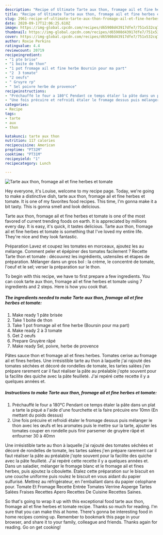 ```yaml
---
description: "Recipe of Ultimate Tarte aux thon, fromage ail et fine herbes et tomate"
title: "Recipe of Ultimate Tarte aux thon, fromage ail et fine herbes et tomate"
slug: 2961-recipe-of-ultimate-tarte-aux-thon-fromage-ail-et-fine-herbes-et-tomate
date: 2020-09-17T12:06:25.610Z
image: https://img-global.cpcdn.com/recipes/d65908d43917dfe7/751x532cq70/tarte-aux-thon-fromage-ail-et-fine-herbes-et-tomate-photo-principale-de-la-recette.jpg
thumbnail: https://img-global.cpcdn.com/recipes/d65908d43917dfe7/751x532cq70/tarte-aux-thon-fromage-ail-et-fine-herbes-et-tomate-photo-principale-de-la-recette.jpg
cover: https://img-global.cpcdn.com/recipes/d65908d43917dfe7/751x532cq70/tarte-aux-thon-fromage-ail-et-fine-herbes-et-tomate-photo-principale-de-la-recette.jpg
author: Roxie Perkins
ratingvalue: 4.4
reviewcount: 20719
recipeingredient:
- "1 pte brise"
- "1 boite de thon"
- "1 pot fromage ail et fine herbe Boursin pour ma part"
- "2  3 tomate"
- "2 oeufs"
- " Gruyre rp"
- " Sel poivre herbe de provence"
recipeinstructions:
- "Préchauffé le four a 180°C Pendant ce temps étaler la pâte dans un plat a tarte la piqué a l&#39;aide d&#39;une fourchette et la faire précuire env 10mn (En mettant du poids dessus)"
- "Une fois précuire et refroidi étaler le fromage dessus puis mélanger le thon avec les œufs et les aromates puis le mettre sur la tarte, ajouter les tomates couper en rondelle puis finir parsemer de gruyère râpé et enfourner 30 à 40mn"
categories:
- Recipe
tags:
- tarte
- aux
- thon

katakunci: tarte aux thon 
nutrition: 117 calories
recipecuisine: American
preptime: "PT32M"
cooktime: "PT31M"
recipeyield: "1"
recipecategory: Lunch

---
```



![Tarte aux thon, fromage ail et fine herbes et tomate](https://img-global.cpcdn.com/recipes/d65908d43917dfe7/751x532cq70/tarte-aux-thon-fromage-ail-et-fine-herbes-et-tomate-photo-principale-de-la-recette.jpg)

Hey everyone, it's Louise, welcome to my recipe page. Today, we're going to make a distinctive dish, tarte aux thon, fromage ail et fine herbes et tomate. It is one of my favorites food recipes. This time, I'm gonna make it a bit tasty. This is gonna smell and look delicious.

Tarte aux thon, fromage ail et fine herbes et tomate is one of the most favored of current trending foods on earth. It is appreciated by millions every day. It is easy, it's quick, it tastes delicious. Tarte aux thon, fromage ail et fine herbes et tomate is something that I've loved my entire life. They're nice and they look fantastic.

Préparation Lavez et coupez les tomates en morceaux, ajoutez les au mélange. Comment peler et épépiner des tomates facilement ? Recette Tarte thon et tomate : découvrez les ingrédients, ustensiles et étapes de préparation. Mélanger dans un gros bol : la crème, le concentré de tomate, l&#39;oeuf et le sel; verser la préparation sur le thon.


To begin with this recipe, we have to first prepare a few ingredients. You can cook tarte aux thon, fromage ail et fine herbes et tomate using 7 ingredients and 2 steps. Here is how you cook that.

<!--inarticleads1-->

##### The ingredients needed to make Tarte aux thon, fromage ail et fine herbes et tomate:

1. Make ready 1 pâte brisée
1. Take 1 boite de thon
1. Take 1 pot fromage ail et fine herbe (Boursin pour ma part)
1. Make ready 2 à 3 tomate
1. Get 2 oeufs
1. Prepare  Gruyère râpé
1. Make ready  Sel, poivre, herbe de provence


Pâtes sauce thon et fromage ail et fines herbes. Tomates cerise au fromage ail et fines herbes. Une irrésistible tarte au thon à laquelle j&#39;ai rajouté des tomates séchées et décoré de rondelles de tomate, les tartes salées j&#39;en prépare rarement car il faut réaliser la pâte au préalable j&#39;opte souvent pour la facilite des quiche avec la pâte feuilleté. J&#39;ai repéré cette recette il y a quelques années et. 

<!--inarticleads2-->

##### Instructions to make Tarte aux thon, fromage ail et fine herbes et tomate:

1. Préchauffé le four a 180°C Pendant ce temps étaler la pâte dans un plat a tarte la piqué a l&#39;aide d&#39;une fourchette et la faire précuire env 10mn (En mettant du poids dessus)
1. Une fois précuire et refroidi étaler le fromage dessus puis mélanger le thon avec les œufs et les aromates puis le mettre sur la tarte, ajouter les tomates couper en rondelle puis finir parsemer de gruyère râpé et enfourner 30 à 40mn


Une irrésistible tarte au thon à laquelle j&#39;ai rajouté des tomates séchées et décoré de rondelles de tomate, les tartes salées j&#39;en prépare rarement car il faut réaliser la pâte au préalable j&#39;opte souvent pour la facilite des quiche avec la pâte feuilleté. J&#39;ai repéré cette recette il y a quelques années et. Dans un saladier, mélanger le fromage blanc et le fromage ail et fines herbes, puis ajoutez la ciboulette. Étalez cette préparation sur le biscuit en une couche uniforme puis roulez le biscuit en vous aidant du papier sulfurisé. Mettrez au réfrigérateur, en l&#39;emballant dans du papier celophane pour. Tomate Et Fromage Recette Entrée Tomates Verrine Asperge Tartes Salées Fraises Recettes Apero Recettes De Cuisine Recettes Saines. 

So that's going to wrap it up with this exceptional food tarte aux thon, fromage ail et fine herbes et tomate recipe. Thanks so much for reading. I'm sure that you can make this at home. There's gonna be interesting food in home recipes coming up. Remember to bookmark this page in your browser, and share it to your family, colleague and friends. Thanks again for reading. Go on get cooking!
